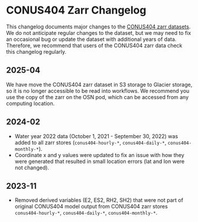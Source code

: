 # CONUS404 Zarr Changelog

This changelog documents major changes to the [CONUS404 zarr datasets](./CONUS404_ACCESS.md). We do not anticipate regular changes to the dataset, but we may need to fix an occasional bug or update the dataset with additional years of data. Therefore, we recommend that users of the CONUS404 zarr data check this changelog regularly.

## 2025-04
We have move the CONUS404 zarr dataset in S3 storage to Glacier storage, so it is no longer accessible to be read into workflows. We recommend you use the copy of the zarr on the OSN pod, which can be accessed from any computing location.

## 2024-02
* Water year 2022 data (October 1, 2021 - September 30, 2022) was added to all zarr stores (`conus404-hourly-*`, `conus404-daily-*`, `conus404-monthly-*`).
* Coordinate x and y values were updated to fix an issue with how they were generated that resulted in small location errors (lat and lon were not changed).

## 2023-11
* Removed derived variables (E2, ES2, RH2, SH2) that were not part of original CONUS404 model output from CONUS404 zarr stores `conus404-hourly-*`, `conus404-daily-*`, `conus404-monthly-*`.

